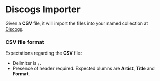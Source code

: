 # Discogs Importer

Given a **CSV** file, it will import the files into your named collection
at [Discogs](https://www.discogs.com/).

### CSV file format

Expectations regarding the __CSV__ file:

* Delimiter is `;`.
* Presence of header required. Expected olumns are **Artist**, **Title** and **Format**.